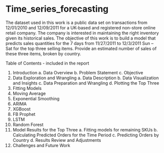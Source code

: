 # Time_series_forecasting

The dataset used in this work is a public data set on transactions from 12/01/2010 and 12/09/2011 for a UK-based and registered non-store online retail company. 
The company is interested in maintaining the right inventory given its historical sales. The objective of this work is to build a model that predicts sales quantities for 
the 7 days from 11/27/2011 to 12/3/2011 Sun – Sat for the top three selling items. Provide an estimated number of sales of these three items, broken by country.

Table of Contents - included in the report

1.	Introduction
a.	Data Overview
b.	Problem Statement
c.	Objective
2.	Data Exploration and Wrangling
a.	Data Description 
b.	Data Visualization and Insights
c.	Data Preparation and Wrangling
d.	Plotting the Top Three 
3.	Fitting Models
1.	Moving Average
2.	Exponential Smoothing
3.	ARIMA
4.	XGBoost
5.	FB Prophet
6.	LSTM
7.	Random Forest
4.	Model Results for the Top Three
a.	Fitting models for remaining SKUs
b.	Calculating Predicted Orders for the Time Period
c.	Predicting Orders by Country
d.	Results Review and Adjustments
5.	Challenges and Future Work
